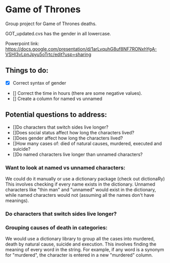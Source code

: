 # Game of Thrones

Group project for Game of Thrones deaths.

GOT_updated.cvs has the gender in all lowercase. 

Powerpoint link: https://docs.google.com/presentation/d/1arLvquhG8uf8NF7RONxhYgA-VSHI3vLpnJpyu5oTrtc/edit?usp=sharing

## Things to do:
- [x] Correct syntax of gender
- [] Correct the time in hours (there are some negative values).
- [] Create a column for named vs unnamed

## Potential questions to address:
- []Do characters that switch sides live longer?
- []Does social status affect how long the characters lived?
- []Does gender affect how long the characters lived?
- []How many cases of: died of natural causes, murdered, executed and suicide?
- []Do named characters live longer than unnamed characters?


### Want to look at named vs unnamed characters:
We could do it manually or use a dictionary package (check out dictionaRy)
This involves checking if every name exists in the dictionary. Unnamed characters like "thin man" and "unnamed" would exist in the dictionary, while named characters would not (assuming all the names don't have meanings). 

### Do characters that switch sides live longer?

### Grouping causes of death in categories:
We would use a dictionary library to group all the cases into murdered, death by natural cause, suicide and execution. This involves finding the meaning of every word in the string. For example, if any word is a synonym for "murdered", the character is entered in a new "murdered" column. 

